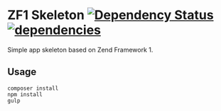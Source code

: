# ZF1 Skeleton [![Dependency Status](https://david-dm.org/Hagith/zf1-skeleton.svg)](https://david-dm.org/Hagith/zf1-skeleton) [![dependencies](https://david-dm.org/Hagith/zf1-skeleton/dev-status.png)](https://david-dm.org/Hagith/zf1-skeleton#info=devDependencies)

Simple app skeleton based on Zend Framework 1.

## Usage
```
composer install
npm install
gulp
```
